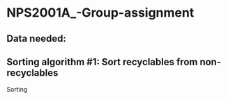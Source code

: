 # NPS2001A_-Group-assignment

Data needed:
-
Sorting algorithm #1: Sort recyclables from non-recyclables 
-

Sorting 
